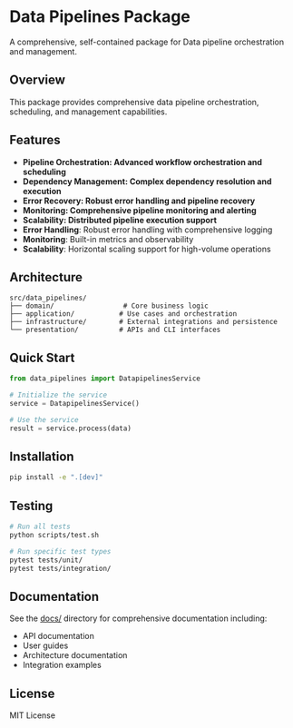 # Data Pipelines Package

A comprehensive, self-contained package for Data pipeline orchestration and management.

## Overview

This package provides comprehensive data pipeline orchestration, scheduling, and management capabilities.

## Features

- **Pipeline Orchestration: Advanced workflow orchestration and scheduling**
- **Dependency Management: Complex dependency resolution and execution**
- **Error Recovery: Robust error handling and pipeline recovery**
- **Monitoring: Comprehensive pipeline monitoring and alerting**
- **Scalability: Distributed pipeline execution support**
- **Error Handling**: Robust error handling with comprehensive logging
- **Monitoring**: Built-in metrics and observability
- **Scalability**: Horizontal scaling support for high-volume operations

## Architecture

```
src/data_pipelines/
├── domain/                 # Core business logic
├── application/           # Use cases and orchestration  
├── infrastructure/        # External integrations and persistence
└── presentation/          # APIs and CLI interfaces
```

## Quick Start

```python
from data_pipelines import DatapipelinesService

# Initialize the service
service = DatapipelinesService()

# Use the service
result = service.process(data)
```

## Installation

```bash
pip install -e ".[dev]"
```

## Testing

```bash
# Run all tests
python scripts/test.sh

# Run specific test types
pytest tests/unit/
pytest tests/integration/
```

## Documentation

See the [docs/](docs/) directory for comprehensive documentation including:
- API documentation
- User guides
- Architecture documentation
- Integration examples

## License

MIT License